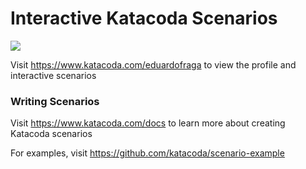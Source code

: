 # Interactive Katacoda Scenarios

[![](http://shields.katacoda.com/katacoda/eduardofraga/count.svg)](https://www.katacoda.com/eduardofraga "Get your profile on Katacoda.com")

Visit https://www.katacoda.com/eduardofraga to view the profile and interactive scenarios

### Writing Scenarios
Visit https://www.katacoda.com/docs to learn more about creating Katacoda scenarios

For examples, visit https://github.com/katacoda/scenario-example
